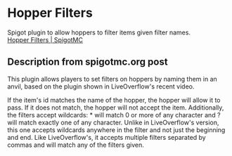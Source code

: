 # Hopper Filters
Spigot plugin to allow hoppers to filter items given filter names.  
[Hopper Filters | SpigotMC](https://www.spigotmc.org/resources/hopper-filters.106508/)

## Description from spigotmc.org post
This plugin allows players to set filters on hoppers by naming them in
an anvil, based on the plugin shown in LiveOverflow's recent video. 

If the item's id matches the name of the hopper, the hopper will allow 
it to pass. If it does not match, the hopper will not accept the item. 
Additionally, the filters accept wildcards: * will match 0 or more of 
any character and ? will match exactly one of any character. Unlike in 
LiveOverflow's version, this one accepts wildcards anywhere in the 
filter and not just the beginning and end. Like LiveOverflow's, it 
accepts multiple filters separated by commas and will match any of the 
filters given.

